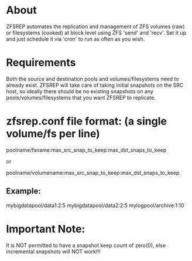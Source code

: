 About
=====
ZFSREP automates the replication and management of ZFS volumes (raw) or filesystems (cooked) at block level using ZFS 'send' and 'recv'.
Set it up and just schedule it via 'cron' to run as often as you wish.


Requirements
============
Both the source and destination pools and volumes/filesystems need to already exist.
ZFSREP will take care of taking initial snapshots on the SRC host, so ideally there should be no existing snapshots on any pools/volumes/filesystems that you want ZFSREP to replicate.


zfsrep.conf file format: (a single volume/fs per line)
========================
poolname/fsname:max_src_snap_to_keep:max_dst_snaps_to_keep

or

poolname/volumename:max_src_snap_to_keep:max_dst_snaps_to_keep


Example:
--------
mybigdatapool/data1:2:5
mybigdatapool/data2:2:5
mylogpool/archive:1:10


Important Note:
===============
It is NOT permitted to have a snapshot keep count of zero(0), else incremental snapshots will NOT work!!!
